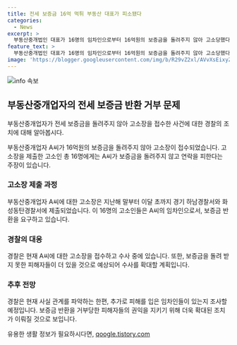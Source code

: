 ```yaml
---
title: 전세 보증금 16억 먹튀 부동산 대표가 피소됐다
categories:
  - News
excerpt: >
  부동산중개법인 대표가 16명의 임차인으로부터 16억원의 보증금을 돌려주지 않아 고소당했다. 해당 임차인들은 대표가 연락을 피하며 보증금을 돌려주지 않는다고 주장하고 있다. 경찰은 이에 대한 고소장을 접수하고 수사 중이며, 추가적인 피해자들도 있을 것으로 보고 수사를 확대할 계획이다. (150자)
feature_text: >
  부동산중개법인 대표가 16명의 임차인으로부터 16억원의 보증금을 돌려주지 않아 고소당했다. 해당 임차인들은 대표가 연락을 피하며 보증금을 돌려주지 않는다고 주장하고 있다. 경찰은 이에 대한 고소장을 접수하고 수사 중이며, 추가적인 피해자들도 있을 것으로 보고 수사를 확대할 계획이다. (150자)
image: 'https://blogger.googleusercontent.com/img/b/R29vZ2xl/AVvXsEixyZcFfHzMRdzZMjFBmAUKJYCLCGyLL1o632UiGVXcaFdKo_bkvkuCioo0uUKlGfBVcT3P84aROyZIXSBEx3Aw5nCQ3pTgDom1WDC4m8eifvWiAmWEEVb4x6G_l8C0QH225ldMjyaFvpxGEBGNO37VmDTDMHGhJPq73UglMfDca1-0aw/s1600/blogspot.png'
---
```


<p><img src="https://blogger.googleusercontent.com/img/b/R29vZ2xl/AVvXsEixyZcFfHzMRdzZMjFBmAUKJYCLCGyLL1o632UiGVXcaFdKo_bkvkuCioo0uUKlGfBVcT3P84aROyZIXSBEx3Aw5nCQ3pTgDom1WDC4m8eifvWiAmWEEVb4x6G_l8C0QH225ldMjyaFvpxGEBGNO37VmDTDMHGhJPq73UglMfDca1-0aw/s1600/blogspot.png" alt="info 속보" /></p>

<h2 data-ke-size="size26">부동산중개업자의 전세 보증금 반환 거부 문제</h2>

<p>부동산중개업자가 전세 보증금을 돌려주지 않아 고소장을 접수한 사건에 대한 경찰의 조치에 대해 알아봅시다.</p>

<p data-ke-size="size16">부동산중개업자 A씨가 16억원의 보증금을 돌려주지 않아 고소장이 접수되었습니다. 고소장을 제출한 고소인 총 16명에게는 A씨가 보증금을 돌려주지 않고 연락을 피한다는 주장이 있습니다.</p>

<h3>고소장 제출 과정</h3>

<p data-ke-size="size16">부동산중개업자 A씨에 대한 고소장은 지난해 말부터 이달 초까지 경기 하남경찰서와 화성동탄경찰서에 제출되었습니다. 이 16명의 고소인들은 A씨의 임차인으로서, 보증금 반환을 요구하고 있습니다.</p>

<h3>경찰의 대응</h3>

<p data-ke-size="size16">경찰은 현재 A씨에 대한 고소장을 접수하고 수사 중에 있습니다. 또한, 보증금을 돌려 받지 못한 피해자들이 더 있을 것으로 예상되어 수사를 확대할 계획입니다.</p>

<h3>추후 전망</h3>

<p data-ke-size="size16">경찰은 현재 사실 관계를 파악하는 한편, 추가로 피해를 입은 임차인들이 있는지 조사할 예정입니다. 보증금 반환을 거부당한 피해자들의 권익을 지키기 위해 더욱 확대된 조치가 이뤄질 것으로 보입니다.</p>
유용한 생활 정보가 필요하시다면, <a href="https://qoogle.tistory.com" rel="dofollow">qoogle.tistory.com</a>


